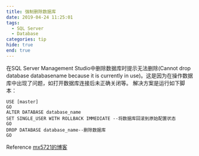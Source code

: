 ```yaml
---
title: 强制删除数据库
date: 2019-04-24 11:25:01
tags:
  - SQL Server
  - Database
categories: tip
hide: true
end: true
---
```


在SQL Server Management Studio中删除数据库时提示无法删除(Cannot drop database databasename because it is currently in use)。这是因为在操作数据库中出现了问题，如打开数据库连接后未正确关闭等。
解决方案是运行如下脚本：

    USE [master]
    GO
    ALTER DATABASE database_name
    SET SINGLE_USER WITH ROLLBACK IMMEDIATE --将数据库回滚到原始配置状态
    GO
    DROP DATABASE database_name--删除数据库
    GO


Reference [mx5721的博客](https://blog.csdn.net/mx5721/article/details/8057542)